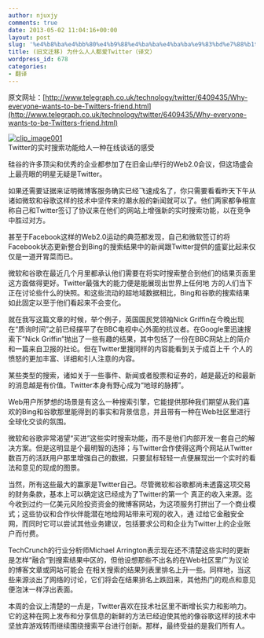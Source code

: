 ```yaml
---
author: njuxjy
comments: true
date: 2013-05-02 11:04:16+00:00
layout: post
slug: '%e4%b8%ba%e4%bb%80%e4%b9%88%e4%ba%ba%e4%ba%ba%e9%83%bd%e7%88%b1twitter%ef%bc%88%e8%af%91%e6%96%87%ef%bc%89'
title: (旧文迁移) 为什么人人都爱Twitter（译文）
wordpress_id: 678
categories:
- 翻译
---
```


原文网址：[http://www.telegraph.co.uk/technology/twitter/6409435/Why-everyone-wants-to-be-Twitters-friend.html](http://www.telegraph.co.uk/technology/twitter/6409435/Why-everyone-wants-to-be-Twitters-friend.html)

 

[![clip_image001](http://www.xiaojiayi.com/wp-content/uploads/2013/05/clip_image001_thumb.jpg)](http://www.xiaojiayi.com/wp-content/uploads/2013/05/clip_image001.jpg)      
Twitter的实时搜索功能给人一种在线谈话的感受 

 

硅谷的许多顶尖和优秀的企业都参加了在旧金山举行的Web2.0会议，但这场盛会上最亮眼的明星无疑是Twitter。 

 

如果还需要证据来证明微博客服务确实已经飞速成名了，你只需要看看昨天下午从诸如微软和谷歌这样的技术中坚传来的潮水般的新闻就可以了。他们两家都争相宣称自己和Twitter签订了协议来在他们的网站上增强新的实时搜索功能，以在竞争中胜过对方。 

 

甚至于Facebook这样的Web2.0运动的典范都发现，自己和微软签订的将Facebook状态更新整合到Bing的搜索结果中的新闻跟Twitter提供的盛宴比起来仅仅是一道开胃菜而已。 

 

微软和谷歌在最近几个月里都承认他们需要在将实时搜索整合到他们的结果页面里这方面做得更好。Twitter最强大的能力便是能展现出世界上任何地 方的人们当下正在讨论些什么的快照。和这些流动的超地域数据相比，Bing和谷歌的搜索结果如此固定以至于他们看起来不会变化。 

 

就在我写这篇文章的时候，举个例子，英国国民党领袖Nick Griffin在今晚出现在“质询时间”之前已经摆平了在BBC电视中心外面的抗议者。在Google里迅速搜索下“Nick Griffin”抛出了一些有趣的结果，其中包括了一份在BBC网站上的简介和一篇来自卫报的社论。但在Twitter里搜同样的内容能看到关于成百上千 个人的愤怒的更加丰富、详细和引人注意的内容。 

 

某些类型的搜索，诸如关于一些事件、新闻或者股票和证券的，越是最近的和最新的消息越是有价值。Twitter本身有野心成为“地球的脉搏”。 

 

Web用户所梦想的场景是有这么一种搜索引擎，它能提供那种我们期望从我们喜欢的Bing和谷歌那里能得到的事实和背景信息，并且带有一种在Web社区里进行全球化交谈的氛围。 

 

微软和谷歌非常渴望“买进”这些实时搜索功能，而不是他们内部开发一套自己的解决方案。但是这明显是个最明智的选择；与Twitter合作使得这两个网站从Twitter数百万的活跃用户那里增强自己的数据，只要鼠标轻轻一点便展现出一个实时的看法和意见的现成的图景。 

 

当然，所有这些最大的赢家是Twitter自己。尽管微软和谷歌都尚未透露这项交易的财务条款，基本上可以确定这已经成为了Twitter的第一个 真正的收入来源。迄今收到过约一亿美元风险投资资金的微博客网站，为这项服务打拼出了一个商业模式；这些协议和合作伙伴能潜在地给网站带来可观的收入，通 过给它金融安全网，而同时它可以尝试其他业务建议，包括要求公司和企业为Twitter上的企业账户而付费。 

 

TechCrunch的行业分析师Michael Arrington表示现在还不清楚这些实时的更新是怎样“融合”到搜索结果中区的，但他设想那些不出名的在Web社区里广为议论的博客文章或网站可能会 在相关搜索的结果列表里排名上升一些。同样地，当这些来源淡出了网络的讨论，它们将会在结果排名上跌回来，其他热门的观点和意见便泡沫一样浮出表面。 

 

本周的会议上清楚的一点是，Twitter喜欢在技术社区里不断增长实力和影响力。它的这种在网上发布和分享信息的新鲜的方法已经迫使其他的像谷歌这样的技术中坚放弃游戏转而继续围绕搜索平台进行创新。那样，最终受益的是我们所有人。 

